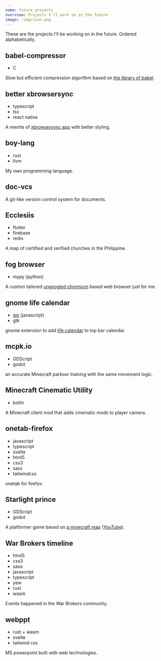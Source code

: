 ```yaml
---
name: future projects
overview: Projects I'll work on in the future
image: /img/icon.png
---
```


<!--
- SQL
- deno
- go
- qt
- Extend lang such as py/js with rust/C/C++
- Vue
- nuxtjs
- nextjs
- vite
-->

These are the projects I'll be working on in the future. Ordered alphabetically.

## babel-compressor

- C

Slow but efficient compression algorithm based on [the library of babel](https://libraryofbabel.info/theory.html).

## better xbrowsersync

- typescript
- tsx
- react native

A rewrite of [xbrowsersync app](https://github.com/xbrowsersync/app) with better styling.

## boy-lang

- rust
- llvm

My own programming language.

## doc-vcs

A git-like version control system for documents.

## Ecclesiis

- flutter
- firebase
- redis

A map of certified and verified churches in the Philippine.

## fog browser

- mypy (python)

A custom tailored [ungoogled chromium](https://github.com/Eloston/ungoogled-chromium) based web browser just for me.

## gnome life calendar

- [gjs](https://gjs.guide) (javascript)
- gtk

gnome extension to add [life calendar](https://waitbutwhy.com/2014/05/life-weeks.html) to top bar calendar.

## mcpk.io

- GDScript
- godot

an accurate Minecraft parkour training with the same movement logic.

## Minecraft Cinematic Utility

- kotlin

A Minecraft client mod that adds cinematic mods to player camera.

## onetab-firefox

- javascript
- typescript
- svelte
- html5
- css3
- sass
- tailwindcss

onetab for firefox.

## Starlight prince

- GDScript
- godot

A platformer game based on [a minecraft map](https://blog.naver.com/edward2065/222304395450) ([YouTube](https://www.youtube.com/playlist?list=PL1dMxl3V0rvgYQi4C-UEzW7s24D4EfBXf)).

## War Brokers timeline

- html5
- css3
- sass
- javascript
- typescript
- yew
- rust
- wasm

Events happened in the War Brokers community.

## webppt

- rust + wasm
- svelte
- tailwind css

MS powerpoint built with web technologies.
